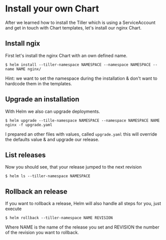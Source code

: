 # Install your own Chart

After we learned how to install the Tiller which is using a ServiceAccount and get in touch with Chart templates, let's install our nginx Chart.

## Install ngix

First let's install the nginx Chart with an own defined name.

`$ helm install --tiller-namespace NAMESPACE --namespace NAMESPACE --name NAME nginx/`

Hint: we want to set the namespace during the installation & don't want to hardcode them in the templates.

## Upgrade an installation

With Helm we also can upgrade deployments.

`$ helm upgrade --tille-namespace NAMESPACE --namespace NAMESPACE NAME nginx -f upgrade.yaml`

I prepared an other files with values, called `upgrade.yaml` this will override the defaults value & and upgrade our release.

## List releases

Now you should see, that your release jumped to the next revision

`$ helm ls --tiller-namespace NAMESPACE`

## Rollback an release

If you want to rollback a release, Helm will also handle all steps for you, just execute

`$ helm rollback --tiller-namespace NAME REVISION`

Where NAME is the name of the release you set and REVISION the number of the revision you want to rollback.
